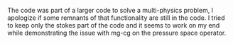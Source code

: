 The code was part of a larger code to solve a multi-physics problem, I apologize if some remnants of that functionality are still in the code. 
I tried to keep only the stokes part of the code and it seems to work on my end while demonstrating the issue with mg-cg on the pressure space operator.
